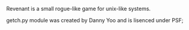 Revenant is a small rogue-like game for unix-like systems.

getch.py module was created by Danny Yoo and is lisenced under PSF;
